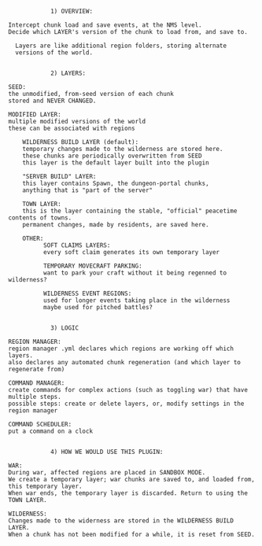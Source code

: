 
                1) OVERVIEW:

    Intercept chunk load and save events, at the NMS level.
    Decide which LAYER's version of the chunk to load from, and save to.

      Layers are like additional region folders, storing alternate
      versions of the world.  


                2) LAYERS:

    SEED: 
    the unmodified, from-seed version of each chunk
    stored and NEVER CHANGED.

    MODIFIED LAYER: 
    multiple modified versions of the world
    these can be associated with regions           

        WILDERNESS BUILD LAYER (default):
        temporary changes made to the wilderness are stored here.
        these chunks are periodically overwritten from SEED
        this layer is the default layer built into the plugin

        "SERVER BUILD" LAYER:
        this layer contains Spawn, the dungeon-portal chunks, 
        anything that is "part of the server"

        TOWN LAYER:
        this is the layer containing the stable, "official" peacetime contents of towns.
        permanent changes, made by residents, are saved here.

        OTHER:  
              SOFT CLAIMS LAYERS: 
              every soft claim generates its own temporary layer

              TEMPORARY MOVECRAFT PARKING:
              want to park your craft without it being regenned to wilderness?

              WILDERNESS EVENT REGIONS:
              used for longer events taking place in the wilderness
              maybe used for pitched battles?


                3) LOGIC

    REGION MANAGER:
    region manager .yml declares which regions are working off which layers.
    also declares any automated chunk regeneration (and which layer to regenerate from)  

    COMMAND MANAGER:
    create commands for complex actions (such as toggling war) that have multiple steps.
    possible steps: create or delete layers, or, modify settings in the region manager 

    COMMAND SCHEDULER:
    put a command on a clock


                4) HOW WE WOULD USE THIS PLUGIN:

    WAR:
    During war, affected regions are placed in SANDBOX MODE. 
    We create a temporary layer; war chunks are saved to, and loaded from, this temporary layer.
    When war ends, the temporary layer is discarded. Return to using the TOWN LAYER.

    WILDERNESS:
    Changes made to the widerness are stored in the WILDERNESS BUILD LAYER.
    When a chunk has not been modified for a while, it is reset from SEED.
  
